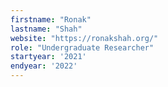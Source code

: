 ```yaml
---
firstname: "Ronak"
lastname: "Shah"
website: "https://ronakshah.org/"
role: "Undergraduate Researcher"
startyear: '2021'
endyear: '2022'
---
```


